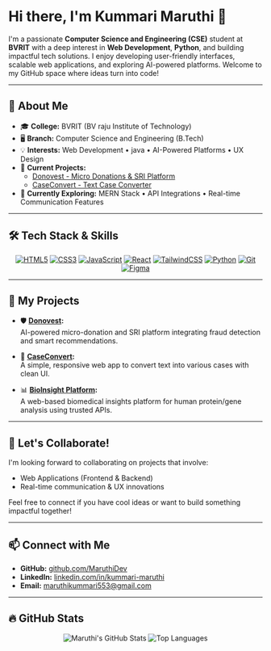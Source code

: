# Hi there, I'm Kummari Maruthi 👋

I'm a passionate **Computer Science and Engineering (CSE)** student at **BVRIT** with a deep interest in **Web Development**, **Python**, and building impactful tech solutions. I enjoy developing user-friendly interfaces, scalable web applications, and exploring AI-powered platforms. Welcome to my GitHub space where ideas turn into code!

---

## 💼 About Me

- 🎓 **College:** BVRIT (BV raju Institute of Technology)
- 🖥️ **Branch:** Computer Science and Engineering (B.Tech)
- 💡 **Interests:** Web Development • java • AI-Powered Platforms • UX Design
- 🚀 **Current Projects:** 
  - [Donovest - Micro Donations & SRI Platform](https://github.com/MaruthiDev/Donovest)
  - [CaseConvert - Text Case Converter](https://github.com/MaruthiDev/CaseConvert)
- 🌱 **Currently Exploring:** MERN Stack • API Integrations • Real-time Communication Features

---

## 🛠️ Tech Stack & Skills

<div align="center">

[![HTML5](https://img.shields.io/badge/HTML5-E34F26?style=for-the-badge&logo=html5&logoColor=white)](https://developer.mozilla.org/en-US/docs/Web/HTML)
[![CSS3](https://img.shields.io/badge/CSS3-1572B6?style=for-the-badge&logo=css3&logoColor=white)](https://developer.mozilla.org/en-US/docs/Web/CSS)
[![JavaScript](https://img.shields.io/badge/JavaScript-F7DF1E?style=for-the-badge&logo=javascript&logoColor=black)](https://developer.mozilla.org/en-US/docs/Web/JavaScript)
[![React](https://img.shields.io/badge/React-20232A?style=for-the-badge&logo=react&logoColor=61DAFB)](https://reactjs.org)
[![TailwindCSS](https://img.shields.io/badge/TailwindCSS-38B2AC?style=for-the-badge&logo=tailwind-css&logoColor=white)](https://tailwindcss.com)
[![Python](https://img.shields.io/badge/Python-14354C?style=for-the-badge&logo=python&logoColor=white)](https://www.python.org)
[![Git](https://img.shields.io/badge/Git-F05032?style=for-the-badge&logo=git&logoColor=white)](https://git-scm.com)
[![Figma](https://img.shields.io/badge/Figma-F24E1E?style=for-the-badge&logo=figma&logoColor=white)](https://figma.com)

</div>

---

## 🚀 My Projects

- 🛡️ **[Donovest](https://github.com/MaruthiDev/Donovest):**  
  AI-powered micro-donation and SRI platform integrating fraud detection and smart recommendations.
  
- 📝 **[CaseConvert](https://github.com/MaruthiDev/CaseConvert):**  
  A simple, responsive web app to convert text into various cases with clean UI.
  
- 📊 **[BioInsight Platform](https://github.com/MaruthiDev/BioInsight):**  
  A web-based biomedical insights platform for human protein/gene analysis using trusted APIs.

---

## 🤝 Let's Collaborate!

I'm looking forward to collaborating on projects that involve:
- Web Applications (Frontend & Backend)
- Real-time communication & UX innovations

Feel free to connect if you have cool ideas or want to build something impactful together!

---

## 📫 Connect with Me

- **GitHub:** [github.com/MaruthiDev](https://github.com/maruthishalivahana)
- **LinkedIn:** [linkedin.com/in/kummari-maruthi](https://www.linkedin.com/in/kummari-maruthi/)
- **Email:** maruthikummari553@gmail.com

---

## 🔥 GitHub Stats

<p align="center">
  <img src="https://github-readme-stats.vercel.app/api?username=maruthishalivahana&show_icons=true&theme=radical" alt="Maruthi's GitHub Stats" />
  <img src="https://github-readme-stats.vercel.app/api/top-langs/?username=maruthishalivahana&layout=compact&theme=radical" alt="Top Languages" />
</p>
